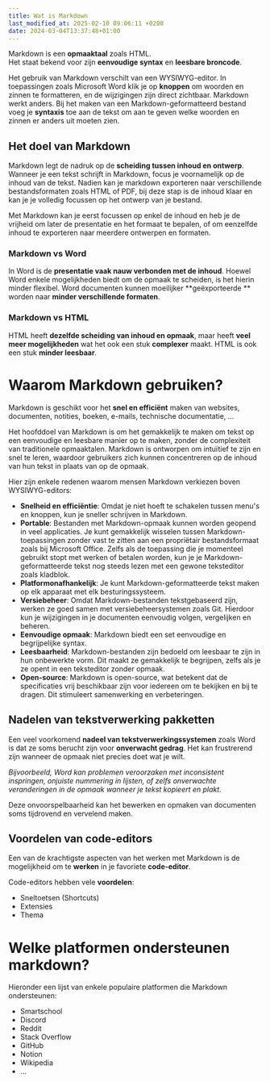 ```yaml
---
title: Wat is Markdown
last_modified_at: 2025-02-10 09:06:11 +0200
date: 2024-03-04T13:37:48+01:00
---
```


Markdown is een **opmaaktaal** zoals HTML.  
Het staat bekend voor zijn **eenvoudige syntax** en **leesbare broncode**.

Het gebruik van Markdown verschilt van een WYSIWYG-editor. In toepassingen zoals Microsoft Word klik je op **knoppen** om woorden en zinnen te formatteren, en de wijzigingen zijn direct zichtbaar. Markdown werkt anders.
Bij het maken van een Markdown-geformatteerd bestand voeg je **syntaxis** toe aan de tekst om aan te geven welke woorden en zinnen er anders uit moeten zien.

## Het doel van Markdown

Markdown legt de nadruk op de **scheiding tussen inhoud en ontwerp**. Wanneer je een tekst schrijft in Markdown, focus je voornamelijk op de inhoud van de tekst.
Nadien kan je markdown exporteren naar verschillende bestandsformaten zoals HTML of PDF, bij deze stap is de inhoud klaar en kan je je volledig focussen op het ontwerp van je bestand.

Met Markdown kan je eerst focussen op enkel de inhoud en heb je de vrijheid om later de presentatie en het formaat te bepalen, of om eenzelfde inhoud te exporteren naar meerdere ontwerpen en formaten.

### Markdown vs Word

In Word is de **presentatie vaak nauw verbonden met de inhoud**. Hoewel Word enkele mogelijkheden biedt om de opmaak te scheiden, is het hierin minder flexibel.
Word documenten kunnen moeilijker **geëxporteerde ** worden naar **minder verschillende formaten**.

### Markdown vs HTML

HTML heeft **dezelfde scheiding van inhoud en opmaak**, maar heeft **veel meer mogelijkheden** wat het ook een stuk **complexer** maakt.
HTML is ook een stuk **minder leesbaar**.

# Waarom Markdown gebruiken?

Markdown is geschikt voor het **snel en efficiënt** maken van websites, documenten, notities, boeken, e-mails, technische documentatie, ...

Het hoofddoel van Markdown is om het gemakkelijk te maken om tekst op een eenvoudige en leesbare manier op te maken, zonder de complexiteit van traditionele opmaaktalen. Markdown is ontworpen om intuïtief te zijn en snel te leren, waardoor gebruikers zich kunnen concentreren op de inhoud van hun tekst in plaats van op de opmaak.

Hier zijn enkele redenen waarom mensen Markdown verkiezen boven WYSIWYG-editors:

- **Snelheid en efficiëntie**: Omdat je niet hoeft te schakelen tussen menu's en knoppen, kun je sneller schrijven in Markdown.
- **Portable**: Bestanden met Markdown-opmaak kunnen worden geopend in veel applicaties. Je kunt gemakkelijk wisselen tussen Markdown-toepassingen zonder vast te zitten aan een propriëtair bestandsformaat zoals bij Microsoft Office.
  Zelfs als de toepassing die je momenteel gebruikt stopt met werken of betalen worden, kun je je Markdown-geformatteerde tekst nog steeds lezen met een gewone teksteditor zoals kladblok.
- **Platformonafhankelijk**: Je kunt Markdown-geformatteerde tekst maken op elk apparaat met elk besturingssysteem.
- **Versiebeheer**: Omdat Markdown-bestanden tekstgebaseerd zijn, werken ze goed samen met versiebeheersystemen zoals Git. Hierdoor kun je wijzigingen in je documenten eenvoudig volgen, vergelijken en beheren.
- **Eenvoudige opmaak**: Markdown biedt een set eenvoudige en begrijpelijke syntax.
- **Leesbaarheid**: Markdown-bestanden zijn bedoeld om leesbaar te zijn in hun onbewerkte vorm. Dit maakt ze gemakkelijk te begrijpen, zelfs als je ze opent in een teksteditor zonder opmaak.
- **Open-source**: Markdown is open-source, wat betekent dat de specificaties vrij beschikbaar zijn voor iedereen om te bekijken en bij te dragen. Dit stimuleert samenwerking en verbeteringen.

## Nadelen van tekstverwerking pakketten

Een veel voorkomend **nadeel van tekstverwerkingssystemen** zoals Word is dat ze soms berucht zijn voor **onverwacht gedrag**. Het kan frustrerend zijn wanneer de opmaak niet precies doet wat je wilt.

_Bijvoorbeeld, Word kan problemen veroorzaken met inconsistent inspringen, onjuiste nummering in lijsten, of zelfs onverwachte veranderingen in de opmaak wanneer je tekst kopieert en plakt._

Deze onvoorspelbaarheid kan het bewerken en opmaken van documenten soms tijdrovend en vervelend maken.

## Voordelen van code-editors

Een van de krachtigste aspecten van het werken met Markdown is de mogelijkheid om te **werken** in je favoriete **code-editor**.

Code-editors hebben vele **voordelen**:

- Sneltoetsen (Shortcuts)
- Extensies
- Thema

# Welke platformen ondersteunen markdown?

Hieronder een lijst van enkele populaire platformen die Markdown ondersteunen:

- Smartschool
- Discord
- Reddit
- Stack Overflow
- GitHub
- Notion
- Wikipedia
- ...
